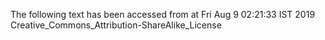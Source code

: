 The following text has been accessed from at Fri Aug 9 02:21:33 IST 2019
Creative_Commons_Attribution-ShareAlike_License
